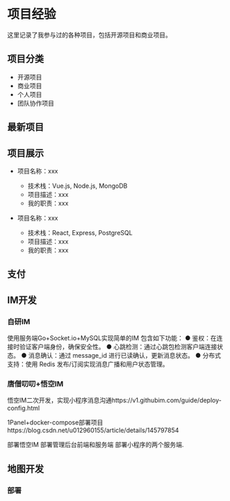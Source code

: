 # 项目经验

这里记录了我参与过的各种项目，包括开源项目和商业项目。

## 项目分类

- 开源项目
- 商业项目
- 个人项目
- 团队协作项目

## 最新项目



## 项目展示

- 项目名称：xxx
  - 技术栈：Vue.js, Node.js, MongoDB
  - 项目描述：xxx
  - 我的职责：xxx

- 项目名称：xxx
  - 技术栈：React, Express, PostgreSQL
  - 项目描述：xxx
  - 我的职责：xxx 



## 支付


## IM开发

### 自研IM
使用服务端Go+Socket.io+MySQL实现简单的IM
包含如下功能：
● 鉴权：在连接时验证客户端身份，确保安全性。
● 心跳检测：通过心跳包检测客户端连接状态。
● 消息确认：通过 message_id 进行已读确认，更新消息状态。
● 分布式支持：使用 Redis 发布/订阅实现消息广播和用户状态管理。

### 唐僧叨叨+悟空IM

悟空IM二次开发，实现小程序消息沟通https://v1.githubim.com/guide/deploy-config.html

1Panel+docker-compose部署项目https://blog.csdn.net/u012960155/article/details/145797854

部署悟空IM
部署管理后台前端和服务端
部署小程序的两个服务端.

## 地图开发


### 部署

